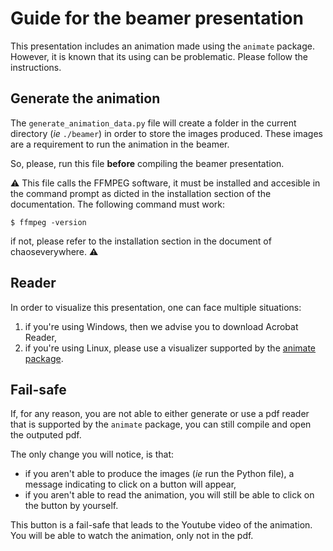 # Guide for the beamer presentation

This presentation includes an animation made using the `animate` package. However, it is known that its using can be problematic. Please follow the instructions.

## Generate the animation

The `generate_animation_data.py` file will create a folder in the current directory (*ie* `./beamer`) in order to store the images produced. These images are a requirement to run the animation in the beamer.

So, please, run this file **before** compiling the beamer presentation.

:warning: This file calls the FFMPEG software, it must be installed and accesible in the command prompt as dicted in the installation section of the documentation. The following command must work:

```console
$ ffmpeg -version
```

if not, please refer to the installation section in the document of chaoseverywhere. :warning:

## Reader

In order to visualize this presentation, one can face multiple situations:

1. if you're using Windows, then we advise you to download Acrobat Reader,
2. if you're using Linux, please use a visualizer supported by the [animate package](http://ctan.unsw.edu.au/macros/latex/contrib/animate/animate.pdf).

## Fail-safe

If, for any reason, you are not able to either generate or use a pdf reader that is supported by the `animate` package, you can still compile and open the outputed pdf.

The only change you will notice, is that:

- if you aren't able to produce the images (*ie* run the Python file), a message indicating to click on a button will appear,
- if you aren't able to read the animation, you will still be able to click on the button by yourself.

This button is a fail-safe that leads to the Youtube video of the animation. You will be able to watch the animation, only not in the pdf.

